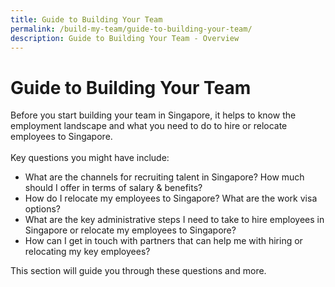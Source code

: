 ```yaml
---
title: Guide to Building Your Team
permalink: /build-my-team/guide-to-building-your-team/
description: Guide to Building Your Team - Overview
---
```

# Guide to Building Your Team

Before you start building your team in Singapore, it helps to know the employment landscape and what you need to do to hire or relocate employees to Singapore. <br>
<br>
Key questions you might have&nbsp;include:
* What are the channels&nbsp;for recruiting talent in Singapore? How much should I offer in terms of salary &amp; benefits?
* How do I relocate my employees to Singapore? What are the work visa options?
* What are the key administrative steps I need to take to hire employees in Singapore or relocate my employees to Singapore?
* How can I get in touch with partners that can help me with hiring or relocating my key employees?

This section will guide you through these questions and more.